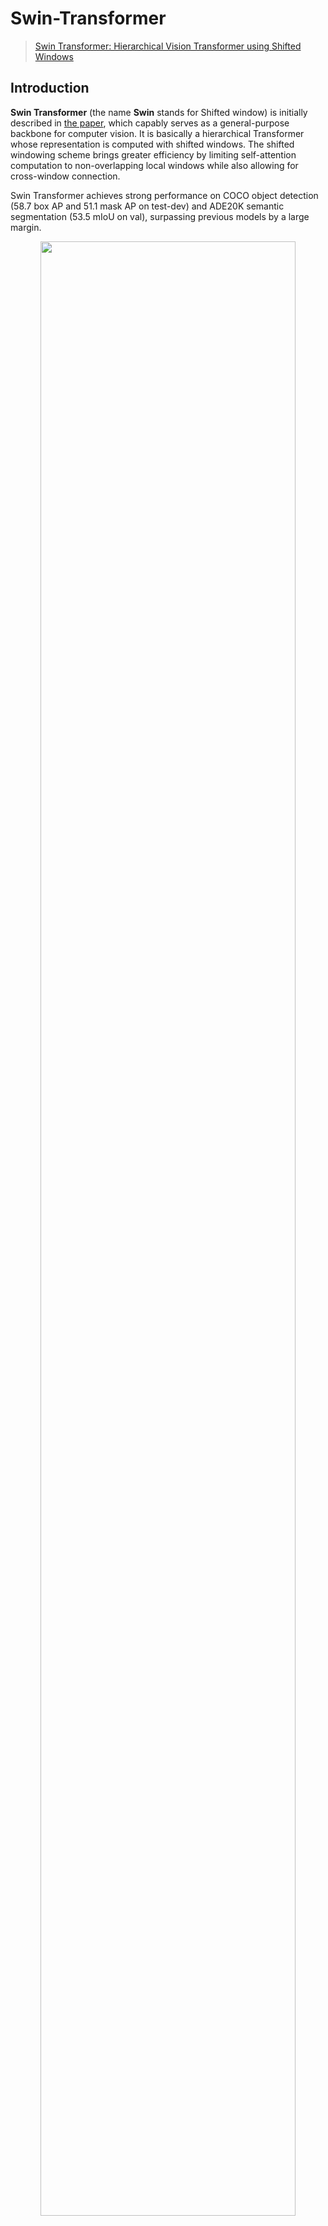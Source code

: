 # Swin-Transformer

> [Swin Transformer: Hierarchical Vision Transformer using Shifted Windows](https://arxiv.org/abs/2103.14030)

<!-- [ALGORITHM] -->

## Introduction

**Swin Transformer** (the name **Swin** stands for Shifted window) is initially described in [the paper](https://arxiv.org/pdf/2103.14030.pdf), which capably serves as a general-purpose backbone for computer vision. It is basically a hierarchical Transformer whose representation is computed with shifted windows. The shifted windowing scheme brings greater efficiency by limiting self-attention computation to non-overlapping local windows while also allowing for cross-window connection.

Swin Transformer achieves strong performance on COCO object detection (58.7 box AP and 51.1 mask AP on test-dev) and ADE20K semantic segmentation (53.5 mIoU on val), surpassing previous models by a large margin.

<div align=center>
<img src="https://user-images.githubusercontent.com/26739999/142576715-14668c6b-5cb8-4de8-ac51-419fae773c90.png" width="90%"/>
</div>

## Abstract

<details>

<summary>Show the paper's abstract</summary>

<br>
This paper presents a new vision Transformer, called Swin Transformer, that capably serves as a general-purpose backbone for computer vision. Challenges in adapting Transformer from language to vision arise from differences between the two domains, such as large variations in the scale of visual entities and the high resolution of pixels in images compared to words in text. To address these differences, we propose a hierarchical Transformer whose representation is computed with **Shifted windows**. The shifted windowing scheme brings greater efficiency by limiting self-attention computation to non-overlapping local windows while also allowing for cross-window connection. This hierarchical architecture has the flexibility to model at various scales and has linear computational complexity with respect to image size. These qualities of Swin Transformer make it compatible with a broad range of vision tasks, including image classification (87.3 top-1 accuracy on ImageNet-1K) and dense prediction tasks such as object detection (58.7 box AP and 51.1 mask AP on COCO test-dev) and semantic segmentation (53.5 mIoU on ADE20K val). Its performance surpasses the previous state-of-the-art by a large margin of +2.7 box AP and +2.6 mask AP on COCO, and +3.2 mIoU on ADE20K, demonstrating the potential of Transformer-based models as vision backbones. The hierarchical design and the shifted window approach also prove beneficial for all-MLP architectures.
</br>

</details>

## How to use it?

<!-- [TABS-BEGIN] -->

**Predict image**

```python
from mmpretrain import inference_model

predict = inference_model('swin-tiny_16xb64_in1k', 'demo/bird.JPEG')
print(predict['pred_class'])
print(predict['pred_score'])
```

**Use the model**

```python
import torch
from mmpretrain import get_model

model = get_model('swin-tiny_16xb64_in1k', pretrained=True)
inputs = torch.rand(1, 3, 224, 224)
out = model(inputs)
print(type(out))
# To extract features.
feats = model.extract_feat(inputs)
print(type(feats))
```

**Train/Test Command**

Prepare your dataset according to the [docs](https://mmclassification.readthedocs.io/en/1.x/user_guides/dataset_prepare.html#prepare-dataset).

Train:

```shell
python tools/train.py configs/swin_transformer/swin-tiny_16xb64_in1k.py
```

Test:

```shell
python tools/test.py configs/swin_transformer/swin-tiny_16xb64_in1k.py https://download.openmmlab.com/mmclassification/v0/swin-transformer/swin_tiny_224_b16x64_300e_imagenet_20210616_090925-66df6be6.pth
```

<!-- [TABS-END] -->

## Models and results

### Image Classification on ImageNet-1k

| Model                                      |   Pretrain   | Params (M) | Flops (G) | Top-1 (%) | Top-5 (%) |                  Config                   |                               Download                               |
| :----------------------------------------- | :----------: | :--------: | :-------: | :-------: | :-------: | :---------------------------------------: | :------------------------------------------------------------------: |
| `swin-tiny_16xb64_in1k`                    | From scratch |   28.29    |   4.36    |   81.18   |   95.61   |    [config](swin-tiny_16xb64_in1k.py)     | [model](https://download.openmmlab.com/mmclassification/v0/swin-transformer/swin_tiny_224_b16x64_300e_imagenet_20210616_090925-66df6be6.pth) \| [log](https://download.openmmlab.com/mmclassification/v0/swin-transformer/swin_tiny_224_b16x64_300e_imagenet_20210616_090925.json) |
| `swin-small_16xb64_in1k`                   | From scratch |   49.61    |   8.52    |   83.02   |   96.29   |    [config](swin-small_16xb64_in1k.py)    | [model](https://download.openmmlab.com/mmclassification/v0/swin-transformer/swin_small_224_b16x64_300e_imagenet_20210615_110219-7f9d988b.pth) \| [log](https://download.openmmlab.com/mmclassification/v0/swin-transformer/swin_small_224_b16x64_300e_imagenet_20210615_110219.json) |
| `swin-base_16xb64_in1k`                    | From scratch |   87.77    |   15.14   |   83.36   |   96.44   |    [config](swin-base_16xb64_in1k.py)     | [model](https://download.openmmlab.com/mmclassification/v0/swin-transformer/swin_base_224_b16x64_300e_imagenet_20210616_190742-93230b0d.pth) \| [log](https://download.openmmlab.com/mmclassification/v0/swin-transformer/swin_base_224_b16x64_300e_imagenet_20210616_190742.json) |
| `swin-tiny_3rdparty_in1k`\*                | From scratch |   28.29    |   4.36    |   81.18   |   95.52   |    [config](swin-tiny_16xb64_in1k.py)     | [model](https://download.openmmlab.com/mmclassification/v0/swin-transformer/convert/swin_tiny_patch4_window7_224-160bb0a5.pth) |
| `swin-small_3rdparty_in1k`\*               | From scratch |   49.61    |   8.52    |   83.21   |   96.25   |    [config](swin-small_16xb64_in1k.py)    | [model](https://download.openmmlab.com/mmclassification/v0/swin-transformer/convert/swin_small_patch4_window7_224-cc7a01c9.pth) |
| `swin-base_3rdparty_in1k`\*                | From scratch |   87.77    |   15.14   |   83.42   |   96.44   |    [config](swin-base_16xb64_in1k.py)     | [model](https://download.openmmlab.com/mmclassification/v0/swin-transformer/convert/swin_base_patch4_window7_224-4670dd19.pth) |
| `swin-base_3rdparty_in1k-384`\*            | From scratch |   87.90    |   44.49   |   84.49   |   96.95   | [config](swin-base_16xb64_in1k-384px.py)  | [model](https://download.openmmlab.com/mmclassification/v0/swin-transformer/convert/swin_base_patch4_window12_384-02c598a4.pth) |
| `swin-base_in21k-pre-3rdparty_in1k`\*      | From scratch |   87.77    |   15.14   |   85.16   |   97.50   |    [config](swin-base_16xb64_in1k.py)     | [model](https://download.openmmlab.com/mmclassification/v0/swin-transformer/convert/swin_base_patch4_window7_224_22kto1k-f967f799.pth) |
| `swin-base_in21k-pre-3rdparty_in1k-384`\*  | From scratch |   87.90    |   44.49   |   86.44   |   98.05   | [config](swin-base_16xb64_in1k-384px.py)  | [model](https://download.openmmlab.com/mmclassification/v0/swin-transformer/convert/swin_base_patch4_window12_384_22kto1k-d59b0d1d.pth) |
| `swin-large_in21k-pre-3rdparty_in1k`\*     | From scratch |   196.53   |   34.04   |   86.24   |   97.88   |    [config](swin-large_16xb64_in1k.py)    | [model](https://download.openmmlab.com/mmclassification/v0/swin-transformer/convert/swin_large_patch4_window7_224_22kto1k-5f0996db.pth) |
| `swin-large_in21k-pre-3rdparty_in1k-384`\* | From scratch |   196.74   |  100.04   |   87.25   |   98.25   | [config](swin-large_16xb64_in1k-384px.py) | [model](https://download.openmmlab.com/mmclassification/v0/swin-transformer/convert/swin_large_patch4_window12_384_22kto1k-0a40944b.pth) |

*Models with * are converted from the [official repo](https://github.com/microsoft/Swin-Transformer/blob/777f6c66604bb5579086c4447efe3620344d95a9/models/swin_transformer.py#L458). The config files of these models are only for inference. We haven't reprodcue the training results.*

### Image Classification on CUB-200-2011

| Model                       |   Pretrain   | Params (M) | Flops (G) | Top-1 (%) |                 Config                 |                                            Download                                             |
| :-------------------------- | :----------: | :--------: | :-------: | :-------: | :------------------------------------: | :---------------------------------------------------------------------------------------------: |
| `swin-large_8xb8_cub-384px` | From scratch |   195.51   |  100.04   |   91.87   | [config](swin-large_8xb8_cub-384px.py) | [model](https://download.openmmlab.com/mmclassification/v0/swin-transformer/swin-large_8xb8_cub_384px_20220307-1bbaee6a.pth) \| [log](https://download.openmmlab.com/mmclassification/v0/swin-transformer/swin-large_8xb8_cub_384px_20220307-1bbaee6a.json) |

## Citation

```bibtex
@article{liu2021Swin,
  title={Swin Transformer: Hierarchical Vision Transformer using Shifted Windows},
  author={Liu, Ze and Lin, Yutong and Cao, Yue and Hu, Han and Wei, Yixuan and Zhang, Zheng and Lin, Stephen and Guo, Baining},
  journal={arXiv preprint arXiv:2103.14030},
  year={2021}
}
```
